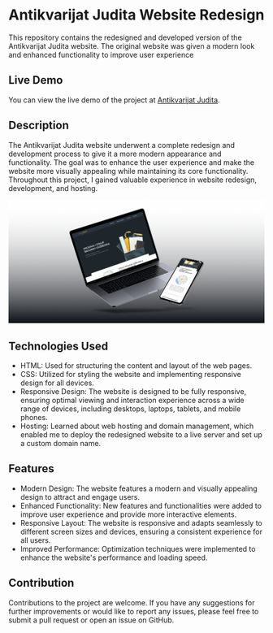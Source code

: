 # Antikvarijat Judita Website Redesign

This repository contains the redesigned and developed version of the Antikvarijat Judita website. The original website was given a modern look and enhanced functionality to improve user experience

## Live Demo

You can view the live demo of the project at [Antikvarijat Judita](http://www.antikvarijat-judita.hr/).

## Description

The Antikvarijat Judita website underwent a complete redesign and development process to give it a more modern appearance and functionality. The goal was to enhance the user experience and make the website more visually appealing while maintaining its core functionality. Throughout this project, I gained valuable experience in website redesign, development, and hosting.

![Alt Text](./assets/showcaseJudita1.png)

## Technologies Used

- HTML: Used for structuring the content and layout of the web pages.
- CSS: Utilized for styling the website and implementing responsive design for all devices.
- Responsive Design: The website is designed to be fully responsive, ensuring optimal viewing and interaction experience across a wide range of devices, including desktops, laptops, tablets, and mobile phones.
- Hosting: Learned about web hosting and domain management, which enabled me to deploy the redesigned website to a live server and set up a custom domain name.

## Features

- Modern Design: The website features a modern and visually appealing design to attract and engage users.
- Enhanced Functionality: New features and functionalities were added to improve user experience and provide more interactive elements.
- Responsive Layout: The website is responsive and adapts seamlessly to different screen sizes and devices, ensuring a consistent experience for all users.
- Improved Performance: Optimization techniques were implemented to enhance the website's performance and loading speed.

## Contribution

Contributions to the project are welcome. If you have any suggestions for further improvements or would like to report any issues, please feel free to submit a pull request or open an issue on GitHub.

